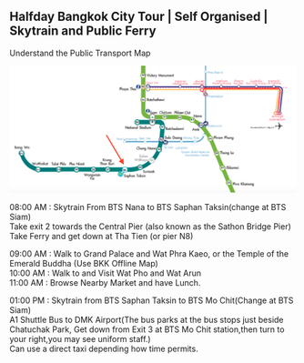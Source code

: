 ## Halfday Bangkok City Tour | Self Organised | Skytrain and Public Ferry

Understand the Public Transport Map

![Screenshot](BTS-Map-Bangkok-Thailand.png)

08:00 AM : Skytrain From BTS Nana to BTS Saphan Taksin(change at BTS Siam)  
           Take exit 2 towards the Central Pier (also known as the Sathon Bridge Pier)  
           Take Ferry and get down at Tha Tien (or pier N8)  
             
09:00 AM : Walk to Grand Palace and Wat Phra Kaeo, or the Temple of the Emerald Buddha (Use BKK Offline Map)    
10:00 AM : Walk to and Visit Wat Pho and Wat Arun  
11:00 AM : Browse Nearby Market and have Lunch.  
  
01:00 PM : Skytrain from BTS Saphan Taksin to BTS Mo Chit(Change at BTS Siam)  
           A1 Shuttle Bus to DMK Airport(The bus parks at the bus stops just beside Chatuchak Park, Get down from Exit 3 at BTS Mo Chit station,then turn to your right,you may see uniform staff.)  
           Can use a direct taxi depending how time permits.  

